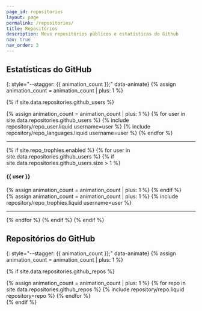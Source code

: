 ```yaml
---
page_id: repositories
layout: page
permalink: /repositories/
title: Repositórios
description: Meus repositórios públicos e estatísticas do Github
nav: true
nav_order: 3
---
```


## Estatísticas do GitHub

{: style="--stagger: {{ animation_count }};" data-animate}
{% assign animation_count = animation_count | plus: 1 %}

{% if site.data.repositories.github_users %}

<div class="repositories d-flex flex-wrap flex-md-row flex-column justify-content-between align-items-center" style="--stagger: {{ animation_count }};" data-animate>
{% assign animation_count = animation_count | plus: 1 %}
  {% for user in site.data.repositories.github_users %}
    {% include repository/repo_user.liquid username=user %}
    {% include repository/repo_languages.liquid username=user %}
  {% endfor %}
</div>

---

{% if site.repo_trophies.enabled %}
{% for user in site.data.repositories.github_users %}
{% if site.data.repositories.github_users.size > 1 %}

  <h4 style="--stagger: {{ animation_count }};" data-animate>{{ user }}</h4>
  {% assign animation_count = animation_count | plus: 1 %}
  {% endif %}
  <div class="repositories d-flex flex-wrap flex-md-row flex-column justify-content-between align-items-center" style="--stagger: {{ animation_count }};" data-animate>
  {% assign animation_count = animation_count | plus: 1 %}
  {% include repository/repo_trophies.liquid username=user %}
  </div>

---

{% endfor %}
{% endif %}
{% endif %}

## Repositórios do GitHub

{: style="--stagger: {{ animation_count }};" data-animate}
{% assign animation_count = animation_count | plus: 1 %}

{% if site.data.repositories.github_repos %}

<div class="repositories d-flex flex-wrap flex-md-row flex-column justify-content-between align-items-center" style="--stagger: {{ animation_count }};" data-animate>
{% assign animation_count = animation_count | plus: 1 %}
  {% for repo in site.data.repositories.github_repos %}
    {% include repository/repo.liquid repository=repo %}
  {% endfor %}
</div>
{% endif %}
